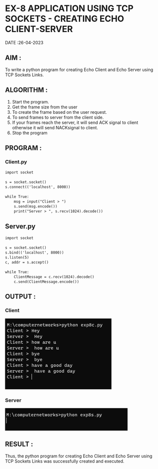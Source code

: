 # EX-8 APPLICATION USING TCP SOCKETS - CREATING ECHO CLIENT-SERVER

DATE :26-04-2023

## AIM :
To write a python program for creating Echo Client and Echo Server using TCP
Sockets Links.


## ALGORITHM :
1. Start the program.
2. Get the frame size from the user
3. To create the frame based on the user request.
4. To send frames to server from the client side.
5. If your frames reach the server, it will send ACK signal to client otherwise it will
send NACKsignal to client.
6. Stop the program


## PROGRAM :
### Client.py
```
import socket

s = socket.socket()
s.connect(('localhost', 8000))

while True:
    msg = input("Client > ")
    s.send(msg.encode())
    print("Server > ", s.recv(1024).decode())

```
## Server.py
```
import socket

s = socket.socket()
s.bind(('localhost', 8000))
s.listen(5)
c, addr = s.accept()

while True:
    ClientMessage = c.recv(1024).decode()
    c.send(ClientMessage.encode())

```


## OUTPUT :
### Client
![](8c.png)
### Server
![](8s.png)



## RESULT :
Thus, the python program for creating Echo Client and Echo Server using TCP Sockets Links 
was successfully created and executed.
